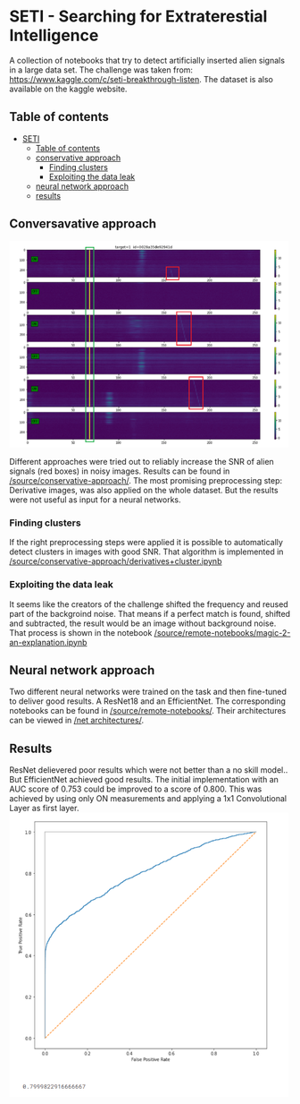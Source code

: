 # SETI - Searching for Extraterestial Intelligence

A collection of notebooks that try to detect artificially inserted alien signals in a large data set.
The challenge was taken from: https://www.kaggle.com/c/seti-breakthrough-listen. The dataset is also available on the kaggle website.

## Table of contents
- [SETI](#seti---searching-for-extraterestial-intelligence)
    - [Table of contents](#table-of-contents)
    - [conservative approach](#conservative-approach)
      - [Finding clusters](#finding-clusters)
      - [Exploiting the data leak](#exploiting-the-data-leak)
    - [neural network approach](#neural-network-approach)
    - [results](#results)

## Conversavative approach
<img src="https://raw.githubusercontent.com/volleyfreak/SETI/main/screenshots/Sample%200029a35de92941d%20%2B%20Boxes.png" alt="Your image title" width="500"/> </br>

Different approaches were tried out to reliably increase the SNR of alien signals (red boxes) in noisy images.
Results  can be found in [/source/conservative-approach/](https://github.com/volleyfreak/SETI/tree/main/source/conservative-approach). The most promising preprocessing step: Derivative images, was also applied on the whole dataset. But the results were not useful as input for a neural networks.

### Finding clusters
If the right preprocessing steps were applied it is possible to automatically detect clusters in images with good SNR. That algorithm is implemented in [/source/conservative-approach/derivatives+cluster.ipynb](https://github.com/volleyfreak/SETI/blob/main/source/conservative-approach/derivatives%2Bcluster.ipynb)

### Exploiting the data leak
It seems like the creators of the challenge shifted the frequency and reused part of the backgroind noise. 
That means if a perfect match is found, shifted and subtracted, the result would be an image without background noise. 
That process is shown in the notebook [/source/remote-notebooks/magic-2-an-explanation.ipynb](https://github.com/volleyfreak/SETI/blob/main/source/remote-notebooks/magic-2-an-explanation.ipynb)

## Neural network approach
Two different neural networks were trained on the task and then fine-tuned to deliver good results. A ResNet18 and an EfficientNet.
The corresponding notebooks can be found in [/source/remote-notebooks/](https://github.com/volleyfreak/SETI/tree/main/source/remote-notebooks). 
Their architectures can be viewed in [/net architectures/](https://github.com/volleyfreak/SETI/tree/main/net%20architectures).

## Results
ResNet delievered poor results which were not better than a no skill model..
But EfficientNet achieved good results. The initial implementation with an AUC score of 0.753 could be improved to a score of 0.800.
This was achieved by using only ON measurements and applying a 1x1 Convolutional Layer as first layer.\
<img src="https://github.com/volleyfreak/SETI/blob/main/screenshots/deep%20runs/pretraining_+1x1conv+more_runs.png?raw=true" alt="Your image title" width="500"/>
